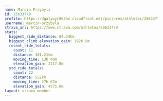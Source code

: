 ```yaml
---
name: Marcin Przybyla
id: 25633770
profile: https://dgalywyr863hv.cloudfront.net/pictures/athletes/25633770/12947173/2/large.jpg
username: marcin-przybyla
strava_url: https://www.strava.com/athletes/25633770
stats:
  biggest_ride_distance: 84.34km
  biggest_climb_elevation_gain: 1926.8m
  recent_ride_totals:
    count: 11
    distance: 301.21km
    moving_time: 13h 40m
    elevation_gain: 2217.8m
  ytd_ride_totals:
    count: 22
    distance: 552km
    moving_time: 27h 07m
    elevation_gain: 4575.6m
layout: strava_member
--- 
```

